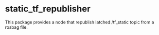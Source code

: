 # static_tf_republisher
This package provides a node that republish latched /tf_static topic from a rosbag file.
